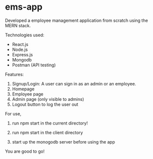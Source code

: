 # ems-app

Developed a employee management application from scratch using the MERN stack.

Technologies used:
- React.js
- Node.js
- Express.js
- Mongodb
- Postman (API testing)

Features:
1) Signup/Login:
A user can sign in as an admin or an employee.
2) Homepage
3) Employee page
4) Admin page (only visible to admins)
5) Logout button to log the user out

For use,
1) run npm start in the current directory!

2) run npm start in the client directory

3) start up the monogodb server before using the app 

You are good to go!
